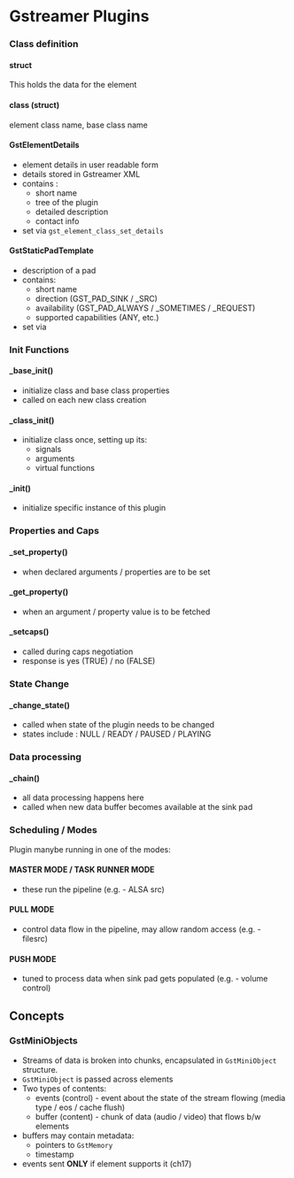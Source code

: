 Gstreamer Plugins
=====================

### Class definition

#### struct
This holds the data for the element

#### class (struct)
element class name, base class name

#### GstElementDetails
* element details in user readable form
* details stored in Gstreamer XML
* contains :
	- short name
	- tree of the plugin
	- detailed description
	- contact info
* set via ```gst_element_class_set_details```

#### GstStaticPadTemplate
* description of a pad
* contains:
	- short name
	- direction (GST_PAD_SINK / _SRC)
	- availability (GST_PAD_ALWAYS / _SOMETIMES / _REQUEST)
	- supported capabilities (ANY, etc.)
* set via ``` ```

### Init Functions

#### _base_init()
* initialize class and base class properties
* called on each new class creation

#### _class_init()
* initialize class once, setting up its:
	- signals
	- arguments
	- virtual functions

#### _init()
* initialize specific instance of this plugin

### Properties and Caps

#### _set_property()
* when declared arguments / properties are to be set

#### _get_property()
* when an argument / property value is to be fetched

#### _setcaps()
* called during caps negotiation
* response is yes (TRUE) / no (FALSE)

### State Change

#### _change_state()
* called when state of the plugin needs to be changed
* states include : NULL / READY / PAUSED / PLAYING

### Data processing

#### _chain()
* all data processing happens here
* called when new data buffer becomes available at the sink pad

### Scheduling / Modes
Plugin manybe running in one of the modes:

#### MASTER MODE / TASK RUNNER MODE
* these run the pipeline (e.g. - ALSA src)

#### PULL  MODE
* control data flow in the pipeline, may allow random access (e.g. - filesrc)

#### PUSH MODE
* tuned to process data when sink pad gets populated (e.g. - volume control)


## Concepts

### GstMiniObjects
* Streams of data is broken into chunks, encapsulated in ```GstMiniObject``` structure.
* ```GstMiniObject``` is passed across elements
* Two types of contents:
	- events (control) - event about the state of the stream flowing (media type / eos / cache flush)
	- buffer (content) - chunk of data (audio / video) that flows b/w elements
* buffers may contain metadata:
	- pointers to ```GstMemory```
	- timestamp
* events sent __ONLY__ if element supports it (ch17)


